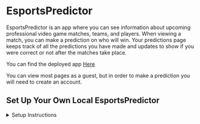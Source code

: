# EsportsPredictor

<p>EsportsPredictor is an app where you can see information about upcoming professional video game matches, teams, and players.
    When viewing a match, you can make a prediction on who will win. 
    Your predictions page keeps track of all the predictions you have made and updates to show if you were correct or not after the matches take place.</p>
<p>You can find the deployed app <a href="https://esportspredictor.azurewebsites.net/">Here</a></p>
<p>You can view most pages as a guest, but in order to make a prediction you will need to create an account.</p>

## Set Up Your Own Local EsportsPredictor
<details>
  <summary>Setup Instructions</summary>
  
  <h3>Prerequisites</h3>
  <ul>
    <li>Visual Studio</li>
    <li>A PandaScore API key (instructions below)</li>
  </ul>
  
  <h3>Initial Setup</h3>
  <ol>
    <li>Fork this repo in GitHub</li>
    <li>Clone your forked repo and open it in Visual Studio</li>
  </ol>
  
  <h3>API Setup</h3>
  <ol>
    <li>Create a <a href="https://app.pandascore.co/dashboard/main">PandaScore</a> account</li>
    <li>Generate your personal PandaScore API key on the dashboard</li>
    <li>In Visual Studio, right-click the project and select 'Manage User Secrets'</li>
    <img src="https://github.com/SGrinstead/EsportsPredictor/assets/48660896/524db695-c6ed-45aa-8ea5-066f6d620af8">
    <li>Copy the code below into your secrets.json file, pasting your API key (not including 'Bearer ')</li>
    <code>{
  "PandascoreToken": "YOUR PANDASCORE API TOKEN GOES HERE"
}
</code>
    <li>It should look like this:</li>  
    <img src="https://github.com/SGrinstead/EsportsPredictor/assets/48660896/26be207a-160a-4a22-b6ed-44ad62bd1026">
  </ol>

  <h3>Database Setup</h3>
  <p>This app is set up to use a local database inside Visual Studio. If you want to change this, you can change the connection string in appsettings.json</p>
  <p>The necessary migrations for the database are already set up. You can either run the application and click apply migrations when prompted or run the update-database command in the package manager console.</p>

  <h3>Run the App</h3>
  <p>You're all done!</p>

</details>
